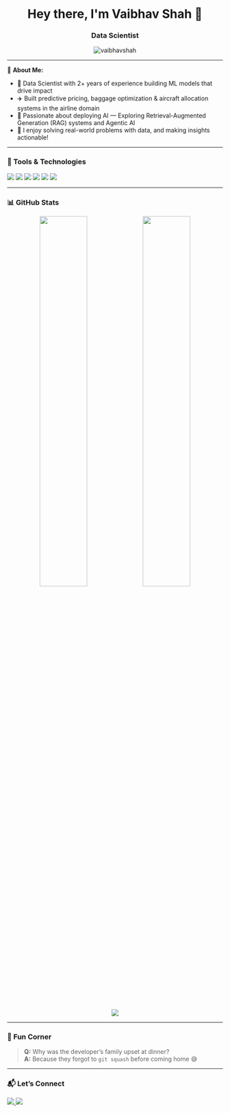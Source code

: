 <h1 align="center">Hey there, I'm Vaibhav Shah 👋</h1>
<h3 align="center">Data Scientist</h3>

<p align="center">
  <img src="https://komarev.com/ghpvc/?username=vaibhavshah&label=Profile%20views&color=0e75b6&style=flat" alt="vaibhavshah" />
</p>

---

🧠 **About Me:**

- 🔬 Data Scientist with 2+ years of experience building ML models that drive impact  
- ✈️ Built predictive pricing, baggage optimization & aircraft allocation systems in the airline domain  
- 🤖 Passionate about deploying AI —  Exploring Retrieval-Augmented Generation (RAG) systems and Agentic AI 
- 🧩 I enjoy solving real-world problems with data, and making insights actionable!

---

### 🔧 Tools & Technologies

<p align="left">
  <img src="https://img.shields.io/badge/Python-3670A0?style=for-the-badge&logo=python&logoColor=white"/>
  <img src="https://img.shields.io/badge/XGBoost-EC1C24?style=for-the-badge&logo=xgboost&logoColor=white"/>
  <img src="https://img.shields.io/badge/Streamlit-FF4B4B?style=for-the-badge&logo=streamlit&logoColor=white"/>
  <img src="https://img.shields.io/badge/FAISS-009688?style=for-the-badge"/>
  <img src="https://img.shields.io/badge/LangChain-4B0082?style=for-the-badge&logo=LangChain&logoColor=white"/>
  <img src="https://img.shields.io/badge/GitHub Actions-2088FF?style=for-the-badge&logo=github-actions&logoColor=white"/>
</p>

---

### 📊 GitHub Stats

<p align="center">
  <img src="https://github-readme-stats.vercel.app/api?username=vaibhavshah&show_icons=true&theme=radical" width="47%" />
  <img src="https://github-readme-stats.vercel.app/api/top-langs/?username=vaibhavshah&layout=compact&theme=radical" width="47%" />
</p>

<p align="center">
  <img src="https://github-readme-streak-stats.herokuapp.com?user=vaibhavshah&theme=radical" />
</p>

---

### 📎 Fun Corner

> **Q:** Why was the developer’s family upset at dinner?  
> **A:** Because they forgot to `git squash` before coming home 😅

---

### 📬 Let’s Connect

<p>
  <a href="https://www.linkedin.com/in/vaibhav-shah-704104212/" target="_blank">
    <img src="https://img.shields.io/badge/LinkedIn-%230077B5.svg?style=for-the-badge&logo=linkedin&logoColor=white" />
  </a>
  <a href="mailto:vaibhav@example.com">
    <img src="https://img.shields.io/badge/Gmail-D14836?style=for-the-badge&logo=gmail&logoColor=white" />
  </a>
</p>
